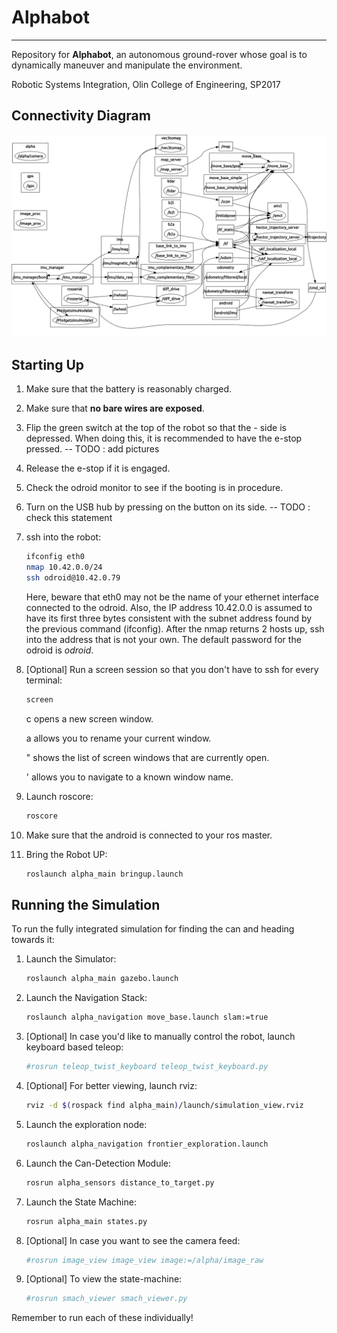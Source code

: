 # Alphabot
---

Repository for **Alphabot**, an autonomous ground-rover whose goal is to dynamically maneuver and manipulate the environment.

Robotic Systems Integration, Olin College of Engineering, SP2017

## Connectivity Diagram

![connectivity](images/graph.png)

## Starting Up

1. Make sure that the battery is reasonably charged.

1. Make sure that **no bare wires are exposed**.

1. Flip the green switch at the top of the robot so that the - side is depressed. When doing this, it is recommended to have the e-stop pressed. -- TODO : add pictures

1. Release the e-stop if it is engaged.

1. Check the odroid monitor to see if the booting is in procedure.

1. Turn on the USB hub by pressing on the button on its side. -- TODO : check this statement

1. ssh into the robot:

	```bash
	ifconfig eth0
	nmap 10.42.0.0/24
	ssh odroid@10.42.0.79
	```
	
	Here, beware that eth0 may not be the name of your ethernet interface connected to the odroid. Also, the IP address 10.42.0.0 is assumed to have its first three bytes consistent with the subnet address found by the previous command (ifconfig). After the nmap returns 2 hosts up, ssh into the address that is not your own. The default password for the odroid is *odroid*.

1. [Optional] Run a screen session so that you don't have to ssh for every terminal:

	```bash
	screen
	```
	<C-a> c opens a new screen window.

	<C-a> a allows you to rename your current window.

	<C-a> " shows the list of screen windows that are currently open.

	<C-a> ' allows you to navigate to a known window name.

1. Launch roscore:

	```bash
	roscore
	```

1. Make sure that the android is connected to your ros master.

1. Bring the Robot UP:

	```bash
	roslaunch alpha_main bringup.launch
	```

## Running the Simulation

To run the fully integrated simulation for finding the can and heading towards it:

1. Launch the Simulator:

	```bash
	roslaunch alpha_main gazebo.launch
	```

1. Launch the Navigation Stack:

	```bash
	roslaunch alpha_navigation move_base.launch slam:=true
	```

1. [Optional] In case you'd like to manually control the robot, launch keyboard based teleop:

	```bash
	#rosrun teleop_twist_keyboard teleop_twist_keyboard.py
	```

1. [Optional] For better viewing, launch rviz:

	```bash
	rviz -d $(rospack find alpha_main)/launch/simulation_view.rviz
	```

1. Launch the exploration node:

	```bash
	roslaunch alpha_navigation frontier_exploration.launch
	```

1. Launch the Can-Detection Module:

	```bash
	rosrun alpha_sensors distance_to_target.py
	```

1. Launch the State Machine:

	```bash
	rosrun alpha_main states.py
	```

1. [Optional] In case you want to see the camera feed:

	```bash
	#rosrun image_view image_view image:=/alpha/image_raw
	```

1. [Optional] To view the state-machine:

	```bash
	#rosrun smach_viewer smach_viewer.py
	```
Remember to run each of these individually!
